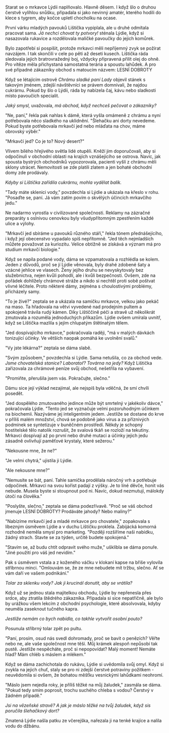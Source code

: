 # 

Starat se o mrkavce Lýdii naplňovalo. Hlavně děsem. I když šlo o druhou čerstvě vylíhlou snůšku, připadala si jako nevinný amatér, kterého hodili do klece s tygrem, aby kočce upletl chocholku na ocase.

První várku mladých pavouků Lištička vypiplala, ale u druhé odmítala pracovat sama. *Já nechci chovat ty potvory!* sténala Lýdie, když si nasazovala rukavice a rozdělovala maličké pavoučky do jejich komůrek. 

Bylo zapotřebí si pospíšit, protože mrkavci měli nepříjemný zvyk se požírat navzájem. I tak skončili v cele po pěti až deseti kusech. Lištička ráda sledovala jejich bratrovražedný boj, vždycky připravená přilít olej do ohně. Pro vítěze měla přichystaná samostatná terária a spoustu lahůdek. A pro své případné zákazníky obchod s matoucím názvem: LESNÍ DOBROTY

Když se létajícím ostrově *Chrámu sladké paní Lady* objevil stánek s takovým jménem, zdejší návštěvníci se právem domnívali, že najdou cukrárnu. Pokud by šlo o Lýdii, ráda by nabízela čaj, kávu nebo sladkosti místo pavoučích specialit.

*Jaký smysl,* uvažovala, *má obchod, když nechceš pečovat o zákazníky?*

"Ne, paní," řekla pak nahlas k dámě, která vyšla omámeně z chrámu a nyní potřebovala něco sladkého na uklidnění. "Šlehačku ani dorty nevedeme. Pokud byste potřebovala mrkavčí jed nebo mláďata na chov, máme obrovský výběr."

"Mrkavčí jed? Co je to? Nový desert?"

Vlivem bílého hřejivého světla lidé otupěli. Kněží jim doporučovali, aby si odpočinuli v obchodní oblasti na krajích vznášejícího se ostrova. Navíc, jak spousta bystrých obchodníků vypozorovala, pacienti vyšlí z chrámu měli sklony utrácet. Nemovitosti se zde platili zlatem a jen bohaté obchodní domy zde prodávaly.

*Kdyby si Lištička zařídila cukrárnu, mohla vydělat balík.*

"Tady máte sklenici vody," povzdechla si Lýdie a ukázala na křeslo v rohu. "Posaďte se, paní. Já vám zatím povím o skvělých účincích mrkavčího jedu."

Ne nadarmo vyrostla v civilizované společnosti. Reklamy na zázračné preparáty s oslnivou cenovkou byly všudypřítomným zpestřením každé ulice a výlohy.

"Mrkavčí jed sbíráme u pavouků různého stáří," řekla tónem přednášejícího, i když její obecenstvo vypadalo spíš nepřítomně. "Jed těch nejmladších můžete považovat za kuriozitu. Velice obtížně se získává a význam má pro studium mrkavčí biologie."

Když se napila podané vody, dáma se vzpamatovala a rozhlédla se kolem. Jeden z důvodů, proč se jí Lýdie věnovala, byly drahé zdobené šaty a vzácné jehlice ve vlasech. Ženy jejího druhu se nevyskytovaly bez služebnictva, nejen kvůli pohodlí, ale i kvůli bezpečnosti. Ovšem, zde na pořádek dohlížely chrámové stráže a nikdo si nechtěl proti sobě poštvat vlivné léčitele. Proto některé dámy, zejména s choulostivými problémy, přicházely samy.

"To je živé?" zeptala se a ukázala na samičku mrkavce, velkou jako pekáč na maso. Ta hřadovala na větvi vyvedené nad prodejním pultem a spokojeně trávila rudý kámen. Díky Lištiččině péči a stravě už několikrát zmutovala a rozuměla jednoduchých příkazům. Lýdie ovšem umírala uvnitř, když se Lištička mazlila s jejím chlupatým štětinatým tělem.

"Jed dospívajícího mrkavce," pokračovala raději, "má v malých dávkách tonizující účinky. Ve větších naopak pomáhá ke uvolnění svalů."

"Vy jste lékárna?" zeptala se dáma slabě.

"Svým způsobem," povzdechla si Lýdie. Sama netušila, co za obchod vede. *Jsme chovatelská stanice? Laboratoř? Továrna na jedy?* Když Lištička zařizovala za chrámové peníze svůj obchod, nešetřila na vybavení.

"Promiňte, přerušila jsem vás. Pokračujte, slečno."

Dámu sice její výklad nezajímal, ale nejspíš byla vděčná, že smí chvíli posedět.

"Jed dospělého zmutovaného jedince může být smrtelný v jakékoliv dávce," pokračovala Lýdie. "Tento jed se vyznačuje velmi pozoruhodným účinkem na biochemii. Nazýváme jej inteligentním jedem. Jestliže se dostane do krve v příliš malém množství, chová se podobně jako virus a za příznivých podmínek se syntetizuje v buněčném prostředí. Někdy je schopný hostitelské tělo natolik rozrušit, že svalová tkáň se rozloží na tekutiny. Mrkavci dospívají až po první nebo druhé mutaci a účinky jejich jedu zásadně ovlivňují paměťové krystaly, které sežerou."

"Nekousne mne, že ne?"

"Je velmi chytrá," ujistila ji Lýdie.

"Ale nekousne mne?"

"Nemusíte se bát, paní. Tahle samička prodělala náročný vrh a potřebuje odpočinek. Mrkavci na svou kořist padají z výšky.  Je to líné děvče, honit vás nebude. Musela byste si stoupnout pod ni. Navíc, dokud nezmutují, málokdy útočí na člověka."

"Poslyšte, slečno," zeptala se dáma podezřívavě. "Proč se váš obchod jmenuje LESNÍ DOBROTY? Prodáváte jahody? Nebo maliny?"

"Nabízíme mrkavčí jed a mladé mrkavce pro chovatele," zopakovala s líbezným úsměvem Lýdie a v duchu Lištičku proklela. Zabijácká komorná rozhodně neměla smysl pro marketing. "Později rozšíříme naši nabídku, žádný strach. Stavte se za týden, určitě budete spokojená."

"Stavím se, až budu chtít odpravit svého muže," ušklíbla se dáma ponuře. "Jiné použití pro váš jed nevidím."

Pak s úsměvem vstala a z koženého váčku v klokaní kapse na břiše vylovila stříbrnou minci. "Omlouvám se, že ze mne nebudete mít tržbu, slečno. Ať se vám daří ve vašem podnikání."

*Tolar za sklenku vody? Jak ji krucinál donutit, aby se vrátila?*

Když už se jednou stala majitelkou obchodu, Lýdie by nepřenesla přes srdce, aby ztratila štědrého zákazníka. Připadala si sice nepatřičně, ale bylo by urážkou všem lekcím z obchodní psychologie, které absolvovala, kdyby neuměla zaseknout tučného kapra.

*Jestliže nemám co bych nabídla, co takhle vytvořit osobní pouto?*

Posunula stříbrný tolar zpět po pultu.

"Paní, prosím, osud nás svedl dohromady, proč se bavit o penězích? Věřte nebo ne, ale vaše společnost mne těší. Můj krámek alespoň nepůsobí tak pustě. Jestliže nespěcháte, proč si nepopovídat? Malý moment! Nemáte hlad? Mám chléb s máslem a mlékem."

Když se dáma zachichotala do rukávu, Lýdie si uvědomila svůj omyl. Když si zvykla na jejich chuť, staly se pro ni zdejší čerstvé potraviny požitkem - neuvědomila si ovšem, že bohatou měšťku vesnickými lahůdkami neohromí.

"Máslo jsem nejedla roky, je příliš těžké na můj žaludek," zasmála se dáma. "Pokud tedy smím poprosit, trochu suchého chleba s vodou? Čerstvý v žádném případě."

*Jsi na vězeňské stravě? A jak je máslo těžké na tvůj žaludek, když sis poručila šlehačkový dort?*

Zmatená Lýdie našla patku ze včerejška, nařezala ji na tenké krajíce a nalila vodu do džbánu. 

